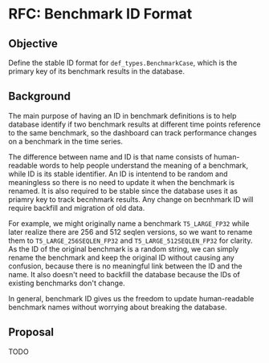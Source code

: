 # RFC: Benchmark ID Format

## Objective

Define the stable ID format for `def_types.BenchmarkCase`, which is the primary key of its benchmark results in the database.

## Background

The main purpose of having an ID in benchmark definitions is to help database identify if two benchmark results at different time points reference to the same benchmark, so the dashboard can track performance changes on a benchmark in the time series.

The difference between name and ID is that name consists of human-readable words to help people understand the meaning of a benchmark, while ID is its stable identifier. An ID is intentend to be random and meaningless so there is no need to update it when the benchmark is renamed. It is also required to be stable since the database uses it as priamry key to track becnhmark results. Any change on becnhmark ID will require backfill and migration of old data. 

For example, we might originally name a benchmark `T5_LARGE_FP32` while later realize there are 256 and 512 seqlen versions, so we want to rename them to `T5_LARGE_256SEQLEN_FP32` and `T5_LARGE_512SEQLEN_FP32` for clarity. As the ID of the original benchmark is a random string, we can simply rename the benchmark and keep the original ID without causing any confusion, because there is no meaningful link between the ID and the name. It also doesn't need to backfill the database because the IDs of existing benchmarks don't change. 

In general, benchmark ID gives us the freedom to update human-readable benchmark names without worrying about breaking the database.

## Proposal

TODO
